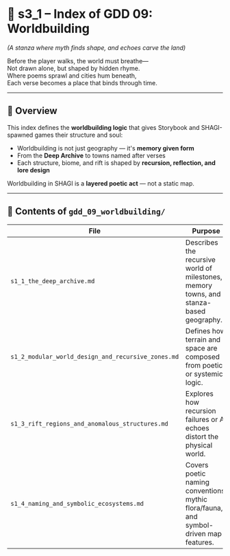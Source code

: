 <!-- Save to: shagi_archives/gdd/gdd_01_index/s3_1_index_of_gdd_09_worldbuilding.md -->

# 📘 s3_1 – Index of GDD 09: Worldbuilding

*(A stanza where myth finds shape, and echoes carve the land)*

Before the player walks, the world must breathe—  
Not drawn alone, but shaped by hidden rhyme.  
Where poems sprawl and cities hum beneath,  
Each verse becomes a place that binds through time.  

---

## 🧭 Overview

This index defines the **worldbuilding logic** that gives Storybook and SHAGI-spawned games their structure and soul:

- Worldbuilding is not just geography — it's **memory given form**
- From the **Deep Archive** to towns named after verses
- Each structure, biome, and rift is shaped by **recursion, reflection, and lore design**

Worldbuilding in SHAGI is a **layered poetic act** — not a static map.

---

## 📂 Contents of `gdd_09_worldbuilding/`

| File | Purpose |
|------|---------|
| `s1_1_the_deep_archive.md` | Describes the recursive world of milestones, memory towns, and stanza-based geography. |
| `s1_2_modular_world_design_and_recursive_zones.md` | Defines how terrain and space are composed from poetic or systemic logic. |
| `s1_3_rift_regions_and_anomalous_structures.md` | Explores how recursion failures or AI echoes distort the physical world. |
| `s1_4_naming_and_symbolic_ecosystems.md` | Covers poetic naming conventions, mythic flora/fauna, and symbol-driven map features. |
